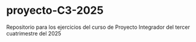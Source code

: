 # proyecto-C3-2025
Repositorio para los ejercicios del curso de Proyecto Integrador del tercer cuatrimestre del 2025
